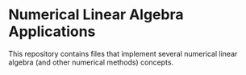 # Numerical Linear Algebra Applications

This repository contains files that implement several numerical linear algebra (and other numerical methods) concepts.
